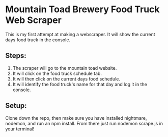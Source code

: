 # Mountain Toad Brewery Food Truck Web Scraper
This is my first attempt at making a webscraper. It will show the current days food truck in the console.

## Steps:
1. The scraper will go to the mountain toad website.
2. It will click on the food truck schedule tab.
3. It will then click on the current days food schedule.
4. It will identify the food truck's name for that day and log it in the console.

## Setup:
Clone down the repo, then make sure you have installed nightmare, nodemon, and run an npm install.
From there just run nodemon scrape.js in your terminal!

